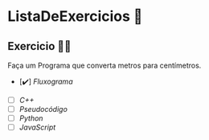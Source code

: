 # ListaDeExercicios 🚀

## Exercicio 👨‍💻

Faça um Programa que converta metros para centímetros.

- [✔️] _Fluxograma_
- [ ] _C++_
- [ ] _Pseudocódigo_
- [ ] _Python_
- [ ] _JavaScript_
